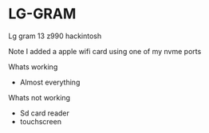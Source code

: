 # LG-GRAM

Lg gram 13 z990 hackintosh

Note I added a apple wifi card using one of my nvme ports



Whats working
- Almost everything

Whats not working
- Sd card reader
- touchscreen
